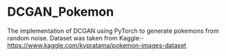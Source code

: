 # DCGAN_Pokemon
The implementation of DCGAN using PyTorch to generate pokemons from random noise. Dataset was taken from Kaggle:- https://www.kaggle.com/kvpratama/pokemon-images-dataset
